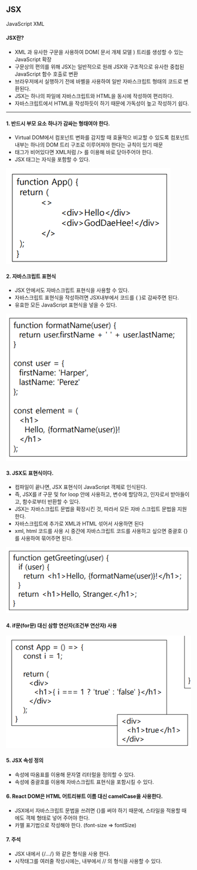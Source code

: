 ## JSX
JavaScript XML
#### JSX란?
  - XML 과 유사한 구문을 사용하여 DOM( 문서 개체 모델 ) 트리를 생성할 수 있는 JavaScript 확장
  - 구문상의 편의를 위해 JSX는 일반적으로 원래 JSX와 구조적으로 유사한 중첩된 JavaScript 함수 호출로 변환
  - 브라우저에서 실행하기 전에 바벨을 사용하여 일반 자바스크립트 형태의 코드로 변환된다.
  - JSX는 하나의 파일에 자바스크립트와 HTML을 동시에 작성하여 편리하다.
  - 자바스크립트에서 HTML을 작성하듯이 하기 때문에 가독성이 높고 작성하기 쉽다.
***
#### 1. 반드시 부모 요소 하나가 감싸는 형태여야 한다.
  - Virtual DOM에서 컴포넌트 변화를 감지할 때 효율적으 비교할 수 있도록 컴포넌트 내부는 하나의 DOM 트리 구조로 이루어져야 한다는 규칙이 있기 때문
  - 태그가 비어있다면 XML처럼 /> 를 이용해 바로 닫아주어야 한다.
  - JSX 태그는 자식을 포함할 수 있다.
  
  ![alt text](<images/JSX1.png>)

#### 2. 자바스크립트 표현식
  - JSX 안에서도 자바스크립트 표현식을 사용할 수 있다.
  - 자바스크립트 표현식을 작성하려면 JSX내부에서 코드를 { }로 감싸주면 된다.
  - 유효한 모든 JavaScript 표현식을 넣을 수 있다.

  ![alt text](images/JSX2.png)

#### 3. JSX도 표현식이다.
  - 컴파일이 끝나면, JSX 표현식이 JavaScript 객체로 인식된다.
  - 즉, JSX를 if 구문 및 for loop 안에 사용하고, 변수에 할당하고, 인자로서 받아들이고, 함수로부터 반환할 수 있다.
  - JSX는 자바스크립트 문법을 확장시킨 것, 따라서 모든 자바 스크립트 문법을 지원한다.
  - 자바스크립트에 추가로 XML과 HTML 섞어서 사용하면 된다
  - xml, html 코드를 사용 시 중간에 자바스크립트 코드를 사용하고 싶으면 중괄호 {}를 사용하여 묶어주면 된다.

  ![alt text](images/JSX3.png)

#### 4. if문(for문) 대신 삼항 연산자(조건부 연산자) 사용
  ![alt text](images/JSX4.png)

#### 5. JSX 속성 정의
  - 속성에 따옴표를 이용해 문자열 리터럴을 정의할 수 있다.
  - 속성에 중괄호를 이용해 자바스크립트 표현식을 포함시킬 수 있다.

#### 6. React DOM은 HTML 어트리뷰트 이름 대신 camelCase을 사용한다.
  - JSX에서 자바스크립트 문법을 쓰려면 {}를 써야 하기 때문에, 스타일을 적용할 때에도 객체 형태로 넣어 주어야 한다.
  - 카멜 표기법으로 작성해야 한다. (font-size => fontSize)

#### 7. 주석
  - JSX 내에서 {/*…*/} 와 같은 형식을 사용 한다.
  - 시작태그를 여러줄 작성시에는, 내부에서 // 의 형식을 사용할 수 있다.